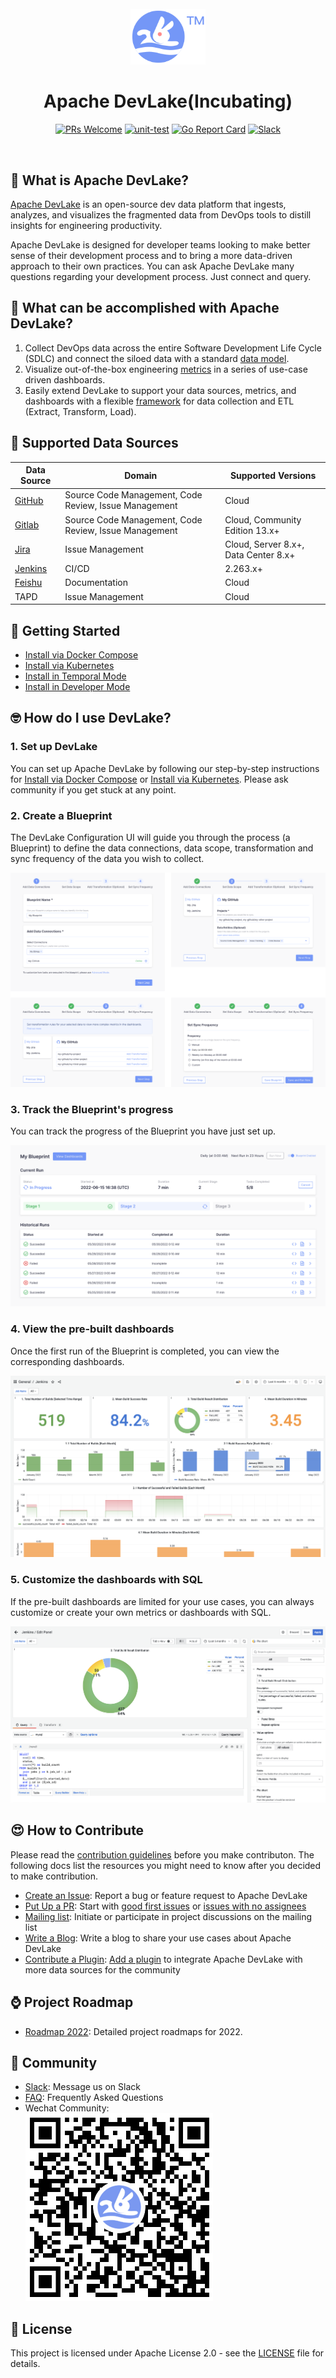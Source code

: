 <div align="center">
<br/>
<img src="img/logo.svg" width="120px">
<br/>

# Apache DevLake(Incubating)

[![PRs Welcome](https://img.shields.io/badge/PRs-welcome-brightgreen.svg?style=flat&logo=github&color=2370ff&labelColor=454545)](http://makeapullrequest.com)
[![unit-test](https://github.com/apache/incubator-devlake/actions/workflows/test.yml/badge.svg)](https://github.com/apache/incubator-devlake/actions/workflows/test.yml)
[![Go Report Card](https://goreportcard.com/badge/github.com/apache/incubator-devlake)](https://goreportcard.com/report/github.com/apache/incubator-devlake)
[![Slack](https://img.shields.io/badge/slack-join_chat-success.svg?logo=slack)](https://join.slack.com/t/devlake-io/shared_invite/zt-17b6vuvps-x98pqseoUagM7EAmKC82xQ)
</div>
<br>
<div align="left">

## 🤔 What is Apache DevLake?

[Apache DevLake](https://devlake.apache.org) is an open-source dev data platform that ingests, analyzes, and visualizes the fragmented data from DevOps tools to distill insights for engineering productivity.

Apache DevLake is designed for developer teams looking to make better sense of their development process and to bring a more data-driven approach to their own practices. You can ask Apache DevLake many questions regarding your development process. Just connect and query.


## 🎯 What can be accomplished with Apache DevLake?

1. Collect DevOps data across the entire Software Development Life Cycle (SDLC) and connect the siloed data with a standard [data model](https://devlake.apache.org/docs/DataModels/DevLakeDomainLayerSchema).
2. Visualize out-of-the-box engineering [metrics](https://devlake.apache.org/docs/EngineeringMetrics) in a series of use-case driven dashboards.
3. Easily extend DevLake to support your data sources, metrics, and dashboards with a flexible [framework](https://devlake.apache.org/docs/Overview/Architecture) for data collection and ETL (Extract, Transform, Load).


## 💪 Supported Data Sources

| Data Source                                                | Domain                                                | Supported Versions                   |
| ---------------------------------------------------------- | ------------------------------------------------------| ------------------------------------ |
| [GitHub](https://devlake.apache.org/docs/Plugins/github)   | Source Code Management, Code Review, Issue Management | Cloud                                |
| [Gitlab](https://devlake.apache.org/docs/Plugins/gitlab)   | Source Code Management, Code Review, Issue Management | Cloud, Community Edition 13.x+       |
| [Jira](https://devlake.apache.org/docs/Plugins/jira)       | Issue Management                                      | Cloud, Server 8.x+, Data Center 8.x+ |
| [Jenkins](https://devlake.apache.org/docs/Plugins/jenkins) | CI/CD                                                 | 2.263.x+                             |
| [Feishu](https://devlake.apache.org/docs/Plugins/feishu)   | Documentation                                         | Cloud                                |
| TAPD                                                       | Issue Management                                      | Cloud                                |



## 🚀 Getting Started
- [Install via Docker Compose](https://devlake.apache.org/docs/QuickStart/DockerComposeSetup)
- [Install via Kubernetes](https://devlake.apache.org/docs/QuickStart/KubernetesSetup)
- [Install in Temporal Mode](https://devlake.apache.org/docs/QuickStart/TemporalSetup)
- [Install in Developer Mode](https://devlake.apache.org/docs/DeveloperManuals/DeveloperSetup)



## 🤓 How do I use DevLake?
### 1. Set up DevLake
You can set up Apache DevLake by following our step-by-step instructions for [Install via Docker Compose](https://devlake.apache.org/docs/QuickStart/DockerComposeSetup) or [Install via Kubernetes](https://devlake.apache.org/docs/QuickStart/KubernetesSetup). Please ask community if you get stuck at any point. 

### 2. Create a Blueprint
The DevLake Configuration UI will guide you through the process (a Blueprint) to define the data connections, data scope, transformation and sync frequency of the data you wish to collect.

![img](img/userflow1.svg)

### 3. Track the Blueprint's progress
You can track the progress of the Blueprint you have just set up.

![img](img/userflow2.svg)

### 4. View the pre-built dashboards
Once the first run of the Blueprint is completed, you can view the corresponding dashboards.

![img](img/userflow3.png)

### 5. Customize the dashboards with SQL
If the pre-built dashboards are limited for your use cases, you can always customize or create your own metrics or dashboards with SQL.

![img](img/userflow4.png)


## 😍 How to Contribute
Please read the [contribution guidelines](https://devlake.apache.org/community) before you make contributon. The following docs list the resources you might need to know after you decided to make contribution.

- [Create an Issue](https://devlake.apache.org/community/make-contribution/fix-or-create-issues): Report a bug or feature request to Apache DevLake
- [Put Up a PR](https://devlake.apache.org/community/make-contribution/development-workflow): Start with [good first issues](https://github.com/apache/incubator-devlake/issues?q=is%3Aissue+is%3Aopen+label%3A%22good+first+issue%22) or [issues with no assignees](https://github.com/apache/incubator-devlake/issues?q=is%3Aissue+is%3Aopen+no%3Aassignee)
- [Mailing list](https://devlake.apache.org/community/subscribe): Initiate or participate in project discussions on the mailing list
- [Write a Blog](https://devlake.apache.org/community/make-contribution/BlogSubmission): Write a blog to share your use cases about Apache DevLake
- [Contribute a Plugin](https://devlake.apache.org/docs/DeveloperManuals/PluginImplementation): [Add a plugin](https://github.com/apache/incubator-devlake/issues?q=is%3Aissue+is%3Aopen+label%3Aadd-a-plugin+) to integrate Apache DevLake with more data sources for the community


## ⌚ Project Roadmap
- <a href="https://devlake.apache.org/docs/Overview/Roadmap" target="_blank">Roadmap 2022</a>: Detailed project roadmaps for 2022.


## 💙 Community

- <a href="https://join.slack.com/t/devlake-io/shared_invite/zt-18uayb6ut-cHOjiYcBwERQ8VVPZ9cQQw" target="_blank">Slack</a>: Message us on Slack
- <a href="https://github.com/apache/incubator-devlake/wiki/FAQ" target="_blank">FAQ</a>: Frequently Asked Questions
- Wechat Community:<br/>
  ![](img/wechat_community_barcode.png)


## 📄 License<a id="license"></a>

This project is licensed under Apache License 2.0 - see the [LICENSE](LICENSE) file for details.
